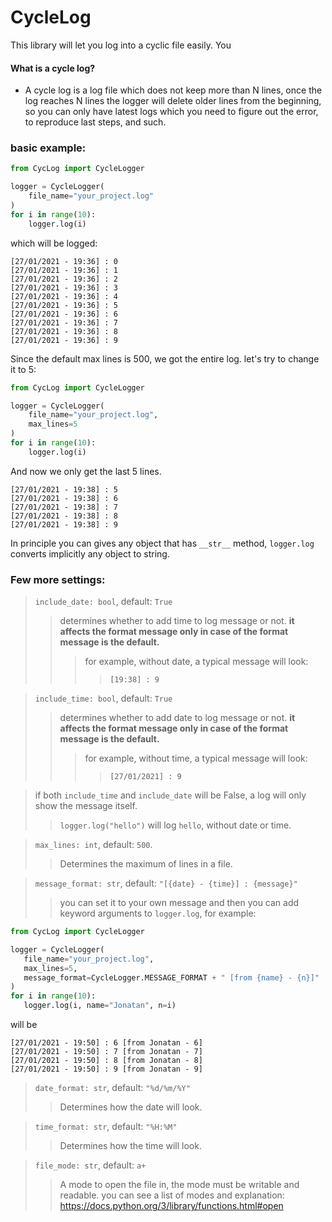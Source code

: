 # CycleLog

This library will let you log into a cyclic file easily. You

####  What is a cycle log?
- A cycle log is a log file which does not keep more than N lines, once the log reaches N lines the logger will delete older lines from the beginning,
so you can only have latest logs which you need to figure out the error, to reproduce last steps, and such.


### basic example:
```python
from CycLog import CycleLogger

logger = CycleLogger(
    file_name="your_project.log"
)
for i in range(10):
    logger.log(i)
```

which will be logged:

```
[27/01/2021 - 19:36] : 0
[27/01/2021 - 19:36] : 1
[27/01/2021 - 19:36] : 2
[27/01/2021 - 19:36] : 3
[27/01/2021 - 19:36] : 4
[27/01/2021 - 19:36] : 5
[27/01/2021 - 19:36] : 6
[27/01/2021 - 19:36] : 7
[27/01/2021 - 19:36] : 8
[27/01/2021 - 19:36] : 9

```

Since the default max lines is 500, we got the entire log. let's try to change it to 5:

```python
from CycLog import CycleLogger

logger = CycleLogger(
    file_name="your_project.log",
    max_lines=5
)
for i in range(10):
    logger.log(i)
```

And now we only get the last 5 lines.
```
[27/01/2021 - 19:38] : 5
[27/01/2021 - 19:38] : 6
[27/01/2021 - 19:38] : 7
[27/01/2021 - 19:38] : 8
[27/01/2021 - 19:38] : 9

```

In principle you can gives any object that has `__str__` method, `logger.log` 
converts implicitly any object to string.


### Few more settings:

> `include_date: bool`, default: `True`
>>determines whether to add time to log message or not.
> **it affects the format message only in case of the format message is the default.**
>>> for example, without date, a typical message will look:
>>>> `[19:38] : 9` 

> `include_time: bool`, default: `True`
>>determines whether to add date to log message or not.
> **it affects the format message only in case of the format message is the default.**
>>> for example, without time, a typical message will look:
>>>> `[27/01/2021] : 9`


>if both `include_time` and `include_date` will be False, a log will only show the message itself.
>> `logger.log("hello")` will log `hello`, without date or time.

> `max_lines: int`, default: `500`.
>>Determines the maximum of lines in a file.

>`message_format: str`, default: `"[{date} - {time}] : {message}"`
>> you can set it to your own message and then you 
can add keyword arguments to `logger.log`, for example:

 ```python
from CycLog import CycleLogger

logger = CycleLogger(
    file_name="your_project.log",
    max_lines=5,
    message_format=CycleLogger.MESSAGE_FORMAT + " [from {name} - {n}]"
)
for i in range(10):
    logger.log(i, name="Jonatan", n=i)
```
will be 
```[27/01/2021 - 19:50] : 5 [from Jonatan - 5]
[27/01/2021 - 19:50] : 6 [from Jonatan - 6]
[27/01/2021 - 19:50] : 7 [from Jonatan - 7]
[27/01/2021 - 19:50] : 8 [from Jonatan - 8]
[27/01/2021 - 19:50] : 9 [from Jonatan - 9]
```
>`date_format: str`, default: `"%d/%m/%Y"`
>> Determines how the date will look. 

>`time_format: str`, default: `"%H:%M"`
>> Determines how the time will look.

>`file_mode: str`, default: `a+`
>> A mode to open the file in, the mode must be writable and readable.
> you can see a list of modes and explanation: https://docs.python.org/3/library/functions.html#open